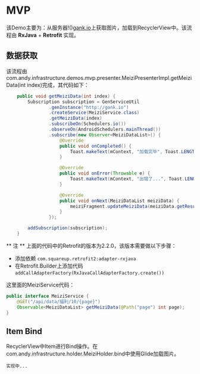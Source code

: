 # MVP #
该Demo主要为：从服务器!()[gank.io](http://gank.io)上获取图片，加载到RecyclerView中。该流程由 **RxJava** + **Retrofit** 实现。

## 数据获取 ##
该流程由com.andy.infrastructure.demos.mvp.presenter.MeiziPresenterImpl.getMeiziData(int index)完成，其代码如下：
``` Java
    public void getMeiziData(int index) {
        Subscription subscription = GenServiceUtil
                .genInstance("http://gank.io")
                .createService(MeiziService.class)
                .getMeiziData(index)
                .subscribeOn(Schedulers.io())
                .observeOn(AndroidSchedulers.mainThread())
                .subscribe(new Observer<MeiziDataList>() {
                    @Override
                    public void onCompleted() {
                        Toast.makeText(mContext, "加载完毕", Toast.LENGTH_SHORT).show();
                    }

                    @Override
                    public void onError(Throwable e) {
                        Toast.makeText(mContext, "出错了...", Toast.LENGTH_SHORT).show();
                    }

                    @Override
                    public void onNext(MeiziDataList meiziData) {
                        meiziFragment.updateMeiziData(meiziData.getResults());
                    }
                });

        addSubscription(subscription);
    }
```
** 注 ** 上面的代码中的Retrofit的版本为2.2.0，该版本需要做以下步骤：
 - 添加依赖 ``` com.squareup.retrofit2:adapter-rxjava ```
 - 在Retrofit.Builder上添加代码 ``` addCallAdapterFactory(RxJavaCallAdapterFactory.create()) ```

这里面的MeiziService代码：
``` Java
public interface MeiziService {
    @GET("/api/data/福利/10/{page}")
    Observable<MeiziDataList> getMeiziData(@Path("page") int page);
}
```

## Item Bind ##
RecyclerView中Item进行Bind操作。在com.andy.infrastructure.holder.MeiziHolder.bind中使用Glide加载图片。

```
实现中...
```